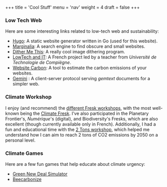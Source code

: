 +++
title = 'Cool Stuff'
menu = 'nav'
weight = 4
draft = false
+++

### Low Tech Web

Here are some interesting links related to low-tech web and sustainability:

- [Hugo](https://gohugo.io/): A static website generator written in Go (used for this website).
- [Marginalia](https://search.marginalia.nu/): A search engine to find obscure and small websites.
- [Dither Me This](https://doodad.dev/dither-me-this/): A really cool image dithering program.
- [LowTech and IT](https://lownum.fr/): A French project led by a teacher from *Université de Technologie de Compiègne*.
- [Website Carbon](https://www.websitecarbon.com/): A tool to estimate the carbon emissions of your websites.
- [Gemini](https://geminiprotocol.net/docs/tech-overview.gmi) : A client-server protocol serving *gemtext* documents for a simpler web.

### Climate Workshop

I enjoy (and recommend) the [different Fresk workshops](https://wiki.climatefresk.org/?title=Les_fresques_amies), with the most well-known being the [Climate Fresk](https://climatefresk.org/world/). I’ve also participated in the Planetary Frontier's, *Numérique*'s (digital), and Biodiversity's Fresks, which are also excellent (though currently available only in French). Additionally, I had a fun and educational time with the [2 Tons workshop](https://en.2tonnes.org/), which helped me understand how I can aim to reach 2 tons of CO2 emissions by 2050 on a personal level.

### Climate Games

Here are a few fun games that help educate about climate urgency:

- [Green New Deal Simulator](https://molleindustria.itch.io/green-new-deal-simulator)
- [Beecarbonize](https://charlesgames.itch.io/beecarbonize)

